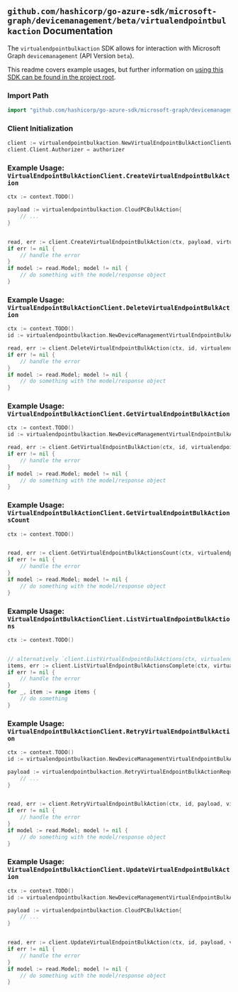 
## `github.com/hashicorp/go-azure-sdk/microsoft-graph/devicemanagement/beta/virtualendpointbulkaction` Documentation

The `virtualendpointbulkaction` SDK allows for interaction with Microsoft Graph `devicemanagement` (API Version `beta`).

This readme covers example usages, but further information on [using this SDK can be found in the project root](https://github.com/hashicorp/go-azure-sdk/tree/main/docs).

### Import Path

```go
import "github.com/hashicorp/go-azure-sdk/microsoft-graph/devicemanagement/beta/virtualendpointbulkaction"
```


### Client Initialization

```go
client := virtualendpointbulkaction.NewVirtualEndpointBulkActionClientWithBaseURI("https://graph.microsoft.com")
client.Client.Authorizer = authorizer
```


### Example Usage: `VirtualEndpointBulkActionClient.CreateVirtualEndpointBulkAction`

```go
ctx := context.TODO()

payload := virtualendpointbulkaction.CloudPCBulkAction{
	// ...
}


read, err := client.CreateVirtualEndpointBulkAction(ctx, payload, virtualendpointbulkaction.DefaultCreateVirtualEndpointBulkActionOperationOptions())
if err != nil {
	// handle the error
}
if model := read.Model; model != nil {
	// do something with the model/response object
}
```


### Example Usage: `VirtualEndpointBulkActionClient.DeleteVirtualEndpointBulkAction`

```go
ctx := context.TODO()
id := virtualendpointbulkaction.NewDeviceManagementVirtualEndpointBulkActionID("cloudPCBulkActionId")

read, err := client.DeleteVirtualEndpointBulkAction(ctx, id, virtualendpointbulkaction.DefaultDeleteVirtualEndpointBulkActionOperationOptions())
if err != nil {
	// handle the error
}
if model := read.Model; model != nil {
	// do something with the model/response object
}
```


### Example Usage: `VirtualEndpointBulkActionClient.GetVirtualEndpointBulkAction`

```go
ctx := context.TODO()
id := virtualendpointbulkaction.NewDeviceManagementVirtualEndpointBulkActionID("cloudPCBulkActionId")

read, err := client.GetVirtualEndpointBulkAction(ctx, id, virtualendpointbulkaction.DefaultGetVirtualEndpointBulkActionOperationOptions())
if err != nil {
	// handle the error
}
if model := read.Model; model != nil {
	// do something with the model/response object
}
```


### Example Usage: `VirtualEndpointBulkActionClient.GetVirtualEndpointBulkActionsCount`

```go
ctx := context.TODO()


read, err := client.GetVirtualEndpointBulkActionsCount(ctx, virtualendpointbulkaction.DefaultGetVirtualEndpointBulkActionsCountOperationOptions())
if err != nil {
	// handle the error
}
if model := read.Model; model != nil {
	// do something with the model/response object
}
```


### Example Usage: `VirtualEndpointBulkActionClient.ListVirtualEndpointBulkActions`

```go
ctx := context.TODO()


// alternatively `client.ListVirtualEndpointBulkActions(ctx, virtualendpointbulkaction.DefaultListVirtualEndpointBulkActionsOperationOptions())` can be used to do batched pagination
items, err := client.ListVirtualEndpointBulkActionsComplete(ctx, virtualendpointbulkaction.DefaultListVirtualEndpointBulkActionsOperationOptions())
if err != nil {
	// handle the error
}
for _, item := range items {
	// do something
}
```


### Example Usage: `VirtualEndpointBulkActionClient.RetryVirtualEndpointBulkAction`

```go
ctx := context.TODO()
id := virtualendpointbulkaction.NewDeviceManagementVirtualEndpointBulkActionID("cloudPCBulkActionId")

payload := virtualendpointbulkaction.RetryVirtualEndpointBulkActionRequest{
	// ...
}


read, err := client.RetryVirtualEndpointBulkAction(ctx, id, payload, virtualendpointbulkaction.DefaultRetryVirtualEndpointBulkActionOperationOptions())
if err != nil {
	// handle the error
}
if model := read.Model; model != nil {
	// do something with the model/response object
}
```


### Example Usage: `VirtualEndpointBulkActionClient.UpdateVirtualEndpointBulkAction`

```go
ctx := context.TODO()
id := virtualendpointbulkaction.NewDeviceManagementVirtualEndpointBulkActionID("cloudPCBulkActionId")

payload := virtualendpointbulkaction.CloudPCBulkAction{
	// ...
}


read, err := client.UpdateVirtualEndpointBulkAction(ctx, id, payload, virtualendpointbulkaction.DefaultUpdateVirtualEndpointBulkActionOperationOptions())
if err != nil {
	// handle the error
}
if model := read.Model; model != nil {
	// do something with the model/response object
}
```
